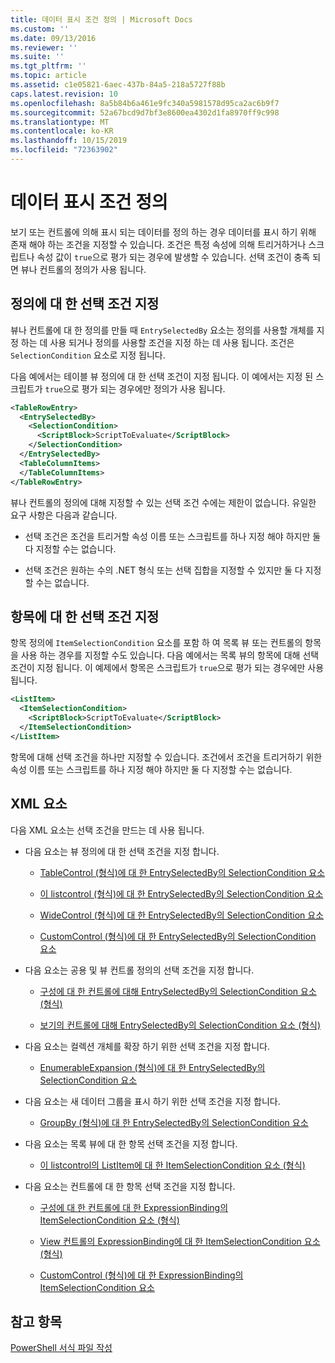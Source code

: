 ```yaml
---
title: 데이터 표시 조건 정의 | Microsoft Docs
ms.custom: ''
ms.date: 09/13/2016
ms.reviewer: ''
ms.suite: ''
ms.tgt_pltfrm: ''
ms.topic: article
ms.assetid: c1e05821-6aec-437b-84a5-218a5727f88b
caps.latest.revision: 10
ms.openlocfilehash: 8a5b84b6a461e9fc340a5981578d95ca2ac6b9f7
ms.sourcegitcommit: 52a67bcd9d7bf3e8600ea4302d1fa8970ff9c998
ms.translationtype: MT
ms.contentlocale: ko-KR
ms.lasthandoff: 10/15/2019
ms.locfileid: "72363902"
---
```

# <a name="defining-conditions-for-displaying-data"></a>데이터 표시 조건 정의

보기 또는 컨트롤에 의해 표시 되는 데이터를 정의 하는 경우 데이터를 표시 하기 위해 존재 해야 하는 조건을 지정할 수 있습니다. 조건은 특정 속성에 의해 트리거하거나 스크립트나 속성 값이 `true`으로 평가 되는 경우에 발생할 수 있습니다. 선택 조건이 충족 되 면 뷰나 컨트롤의 정의가 사용 됩니다.

## <a name="specifying-a-selection-condition-for-a-definition"></a>정의에 대 한 선택 조건 지정

뷰나 컨트롤에 대 한 정의를 만들 때 `EntrySelectedBy` 요소는 정의를 사용할 개체를 지정 하는 데 사용 되거나 정의를 사용할 조건을 지정 하는 데 사용 됩니다. 조건은 `SelectionCondition` 요소로 지정 됩니다.

다음 예에서는 테이블 뷰 정의에 대 한 선택 조건이 지정 됩니다. 이 예에서는 지정 된 스크립트가 `true`으로 평가 되는 경우에만 정의가 사용 됩니다.

```xml
<TableRowEntry>
  <EntrySelectedBy>
    <SelectionCondition>
      <ScriptBlock>ScriptToEvaluate</ScriptBlock>
    </SelectionCondition>
  </EntrySelectedBy>
  <TableColumnItems>
  </TableColumnItems>
</TableRowEntry>

```

뷰나 컨트롤의 정의에 대해 지정할 수 있는 선택 조건 수에는 제한이 없습니다. 유일한 요구 사항은 다음과 같습니다.

- 선택 조건은 조건을 트리거할 속성 이름 또는 스크립트를 하나 지정 해야 하지만 둘 다 지정할 수는 없습니다.

- 선택 조건은 원하는 수의 .NET 형식 또는 선택 집합을 지정할 수 있지만 둘 다 지정할 수는 없습니다.

## <a name="specifying-a-selection-condition-for-an-item"></a>항목에 대 한 선택 조건 지정

항목 정의에 `ItemSelectionCondition` 요소를 포함 하 여 목록 뷰 또는 컨트롤의 항목을 사용 하는 경우를 지정할 수도 있습니다. 다음 예에서는 목록 뷰의 항목에 대해 선택 조건이 지정 됩니다. 이 예제에서 항목은 스크립트가 `true`으로 평가 되는 경우에만 사용 됩니다.

```xml
<ListItem>
  <ItemSelectionCondition>
    <ScriptBlock>ScriptToEvaluate</ScriptBlock>
  </ItemSelectionCondition>
</ListItem>

```

항목에 대해 선택 조건을 하나만 지정할 수 있습니다. 조건에서 조건을 트리거하기 위한 속성 이름 또는 스크립트를 하나 지정 해야 하지만 둘 다 지정할 수는 없습니다.

## <a name="xml-elements"></a>XML 요소

 다음 XML 요소는 선택 조건을 만드는 데 사용 됩니다.

- 다음 요소는 뷰 정의에 대 한 선택 조건을 지정 합니다.

    - [TableControl (형식)에 대 한 EntrySelectedBy의 SelectionCondition 요소](./selectioncondition-element-for-entryselectedby-for-tablecontrol-format.md)

    - [이 listcontrol (형식)에 대 한 EntrySelectedBy의 SelectionCondition 요소](./selectioncondition-element-for-entryselectedby-for-listcontrol-format.md)

    - [WideControl (형식)에 대 한 EntrySelectedBy의 SelectionCondition 요소](./selectioncondition-element-for-entryselectedby-for-widecontrol-format.md)

    - [CustomControl (형식)에 대 한 EntrySelectedBy의 SelectionCondition 요소](./selectioncondition-element-for-entryselectedby-for-customcontrol-format.md)

- 다음 요소는 공용 및 뷰 컨트롤 정의의 선택 조건을 지정 합니다.

    - [구성에 대 한 컨트롤에 대해 EntrySelectedBy의 SelectionCondition 요소 (형식)](./selectioncondition-element-for-entryselectedby-for-controls-for-configuration-format.md)

    - [보기의 컨트롤에 대해 EntrySelectedBy의 SelectionCondition 요소 (형식)](./selectioncondition-element-for-entryselectedby-for-controls-for-view-format.md)

- 다음 요소는 컬렉션 개체를 확장 하기 위한 선택 조건을 지정 합니다.

    - [EnumerableExpansion (형식)에 대 한 EntrySelectedBy의 SelectionCondition 요소](./selectioncondition-element-for-entryselectedby-for-enumerableexpansion-format.md)

- 다음 요소는 새 데이터 그룹을 표시 하기 위한 선택 조건을 지정 합니다.

    - [GroupBy (형식)에 대 한 EntrySelectedBy의 SelectionCondition 요소](./selectioncondition-element-for-entryselectedby-for-groupby-format.md)

- 다음 요소는 목록 뷰에 대 한 항목 선택 조건을 지정 합니다.

    - [이 listcontrol의 ListItem에 대 한 ItemSelectionCondition 요소 (형식)](./itemselectioncondition-element-for-listitem-for-listcontrol-format.md)

- 다음 요소는 컨트롤에 대 한 항목 선택 조건을 지정 합니다.

    - [구성에 대 한 컨트롤에 대 한 ExpressionBinding의 ItemSelectionCondition 요소 (형식)](./itemselectioncondition-element-for-expressionbinding-for-controls-for-configuration-format.md)

    - [View 컨트롤의 ExpressionBinding에 대 한 ItemSelectionCondition 요소 (형식)](./itemselectioncondition-element-for-expressionbinding-for-controls-for-view-format.md)

    - [CustomControl (형식)에 대 한 ExpressionBinding의 ItemSelectionCondition 요소](./itemselectioncondition-element-for-expressionbinding-for-customcontrol-format.md)

## <a name="see-also"></a>참고 항목

[PowerShell 서식 파일 작성](./writing-a-powershell-formatting-file.md)
